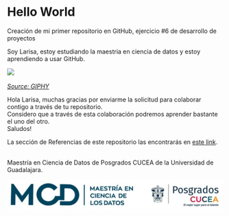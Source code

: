 # Hello World
Creación de mi primer repositorio en GitHub, ejercicio #6 de desarrollo de proyectos

Soy Larisa, estoy estudiando la maestria en ciencia de datos y estoy aprendiendo a usar GitHub.

![](https://media.giphy.com/media/yoJC2GnSClbPOkV0eA/giphy.gif)

*[Source: GIPHY](https://media.giphy.com/media/yoJC2GnSClbPOkV0eA/giphy.gif)*

Hola Larisa, muchas gracias por enviarme la solicitud para colaborar contigo a través de tu repositorio.<br>
Considero que a través de esta colaboración podremos aprender bastante el uno del otro.<br>
Saludos!

La sección de Referencias de este repositorio las encontrarás en [este link](PONER_LINK_DE_ARCHIVO_REFERENCIAS_SECCION_4_DE_ESTA_ACTIVIDAD).

<br>
Maestría en Ciencia de Datos de Posgrados CUCEA de la Universidad de Guadalajara.  

![](https://raw.githubusercontent.com/vcuspinera/UDG_MCD_Project_Dev_I/main/actividades/img/MCD_logo.png)
